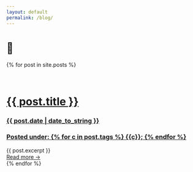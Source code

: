 ```yaml
---
layout: default
permalink: /blog/
---
```

<div class="blog-container">
  <div class="blog-title"> 
    <h1>🔮</h1> 
  </div>

  {% for post in site.posts %}  
    <div class="blog-post-listing-container">      
      <a class="blog-post-listing-container-tap-area" href="{{ post.url }}">
        <h1>  {{ post.title }} </h1>
        <div class="blog-post-listing-date">
          <h3>{{ post.date | date_to_string }}</h3>
        </div>
        <div class="blog-post-listing-categories">
          <h3>
            Posted under: 
            {% for c in post.tags %}
              <span class="blog-post-listing-category">{{c}};</span>
            {% endfor %}
          </h3>
        </div>
      </a>
      <div class="blog-post-listing-excerpt">
        {{ post.excerpt }}
      </div>
      <a class="blog-post-listing-container-read-more" href="{{ post.url }}">
        Read more &rarr;
      </a>
    </div>
  {% endfor %}
</div>